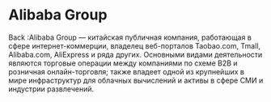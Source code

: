 # Alibaba Group  

Back :Alibaba Group — китайская публичная компания, работающая в сфере интернет-коммерции, владелец веб-порталов Taobao.com, Tmall, Alibaba.com, AliExpress и ряда других. Основными видами деятельности являются торговые операции между компаниями по схеме B2B и розничная онлайн-торговля; также владеет одной из крупнейших в мире инфраструктур для облачных вычислений и активы в сфере СМИ и индустрии развлечений.
